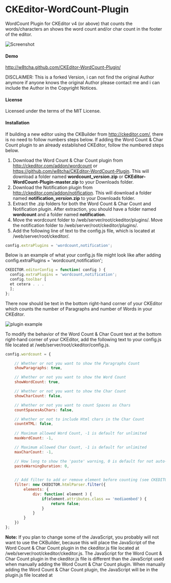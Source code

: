 CKEditor-WordCount-Plugin
=========================

WordCount Plugin for CKEditor v4 (or above) that counts the words/characters an shows the word count and/or char count in the footer of the editor.

![Screenshot](http://www.watchersnet.de/Portals/0/screenshots/dnn/CKEditorWordCountPlugin.png)

#### Demo

http://w8tcha.github.com/CKEditor-WordCount-Plugin/

DISCLAIMER: This is a forked Version, i can not find the original Author anymore if anyone knows the original Author please contact me and i can include the Author in the Copyright Notices. 

#### License

Licensed under the terms of the MIT License.

#### Installation

 If building a new editor using the CKBuilder from http://ckeditor.com/, there is no need to follow numbers steps below. If adding the Word Count & Char Count plugin to an already established CKEditor, follow the numbered steps below.

1.	Download the Word Count &  Char Count plugin from http://ckeditor.com/addon/wordcount or https://github.com/w8tcha/CKEditor-WordCount-Plugin. This will download a folder named **wordcount_*version*.zip** or **CKEditor-WordCount-Plugin-master.zip** to your Downloads folder.
2.	Download the Notification plugin from http://ckeditor.com/addon/notification. This will download a folder named **notification_*version*.zip** to your Downloads folder.
3.	Extract the .zip folders for both the Word Count & Char Count and Notification plugin. After extraction, you should have a folder named **wordcount** and a folder named **notification**.
4.	Move the wordcount folder to /web/server/root/ckeditor/plugins/.  Move the notification folder to /web/server/root/ckeditor/plugins/.
5.	Add the following line of text to the config.js file, which is located at /web/server/root/ckeditor/.

```javascript
config.extraPlugins = 'wordcount,notification'; 
```

Below is an example of what your config.js file might look like after adding config.extraPlugins = 'wordcount,notification';

```javascript
CKEDITOR.editorConfig = function( config ) {
  config.extraPlugins = 'wordcount,notification';
  config.toolbar [
  et cetera . . .
  ];
};
```

There now should be text in the bottom right-hand corner of your CKEditor which counts the number of Paragraphs and number of Words in your CKEditor.

![plugin example](http://www.trojanbot.com/uploads/ckeditor_paragraph_words.png)

To modify the behavior of the Word Count & Char Count text at the bottom right-hand corner of your CKEditor, add the following text to your config.js file located at /web/server/root/ckeditor/config.js.

````js
config.wordcount = {

    // Whether or not you want to show the Paragraphs Count
    showParagraphs: true,

    // Whether or not you want to show the Word Count
    showWordCount: true,

    // Whether or not you want to show the Char Count
    showCharCount: false,

    // Whether or not you want to count Spaces as Chars
    countSpacesAsChars: false,

    // Whether or not to include Html chars in the Char Count
    countHTML: false,
    
    // Maximum allowed Word Count, -1 is default for unlimited
    maxWordCount: -1,

    // Maximum allowed Char Count, -1 is default for unlimited
    maxCharCount: -1,

    // How long to show the 'paste' warning, 0 is default for not auto-closing the notification
    pasteWarningDuration: 0,
    

    // Add filter to add or remove element before counting (see CKEDITOR.htmlParser.filter), Default value : null (no filter)
    filter: new CKEDITOR.htmlParser.filter({
        elements: {
            div: function( element ) {
                if(element.attributes.class == 'mediaembed') {
                    return false;
                }
            }
        }
    })
};
````

**Note:** If you plan to change some of the JavaScript, you probably will not want to use the CKBuilder, because this will place the JavaScript of the Word Count & Char Count plugin in the ckeditor.js file located at /web/server/root/ckeditor/ckeditor.js. The JavaScript for the Word Count & Char Count plugin in the ckeditor.js file is different than the JavaScript used when manually adding the Word Count & Char Count plugin.  When manually adding the Word Count & Char Count plugin, the JavaScript will be in the plugin.js file located at 

